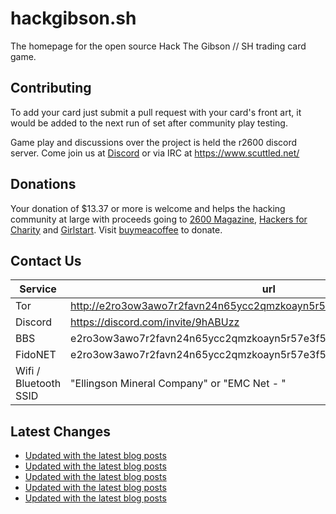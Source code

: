# hackgibson.sh
The homepage for the open source Hack The Gibson // SH trading card game.


## Contributing

To add your card just submit a pull request with your card's front art, it would be added to the next run of set after community play testing.

Game play and discussions over the project is held the r2600 discord server. Come join us at [Discord](https://discord.com/invite/9hABUzz) or via IRC at https://www.scuttled.net/


## Donations

Your donation of $13.37 or more is welcome and helps the hacking community at large with proceeds going to [2600 Magazine](https://2600.com/), [Hackers for Charity](https://hackersforcharity.org) and [Girlstart](https://girlstart.org).  Visit [buymeacoffee](https://www.buymeacoffee.com/hackgibson.sh) to donate.


## Contact Us

Service | url
-|-
Tor | http://e2ro3ow3awo7r2favn24n65ycc2qmzkoayn5r57e3f56nvjwdcgg32ad.onion
Discord | https://discord.com/invite/9hABUzz
BBS | e2ro3ow3awo7r2favn24n65ycc2qmzkoayn5r57e3f56nvjwdcgg32ad.onion:23
FidoNET | e2ro3ow3awo7r2favn24n65ycc2qmzkoayn5r57e3f56nvjwdcgg32ad.onion:24554
Wifi / Bluetooth SSID | "Ellingson Mineral Company" or "EMC Net - <fidonet address>"

## Latest Changes
<!-- BLOG-POST-LIST:START -->
- [Updated with the latest blog posts](https://github.com/DFW2600/hackgibson.sh/commit/54cf03445c60b8ba8886573ea9428b9a861516a3)
- [Updated with the latest blog posts](https://github.com/DFW2600/hackgibson.sh/commit/a4d54a6b296bba47b3165675a338a88a19d0769f)
- [Updated with the latest blog posts](https://github.com/DFW2600/hackgibson.sh/commit/b673ad6fbda0f40e60fcce22a6d2d1bc6c0e1d21)
- [Updated with the latest blog posts](https://github.com/DFW2600/hackgibson.sh/commit/53690cea5faabb3658aebac50c72dc6b52839278)
- [Updated with the latest blog posts](https://github.com/DFW2600/hackgibson.sh/commit/6ced2ac510a50b1e3f18cbf71bd4174190329ec1)
<!-- BLOG-POST-LIST:END -->
